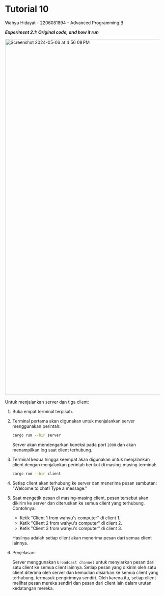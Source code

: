 # Tutorial 10 
Wahyu Hidayat - 2206081894 - Advanced Programming B

***Experiment 2.1: Original code, and how it run***

<img width="1158" alt="Screenshot 2024-05-06 at 4 56 08 PM" src="https://github.com/wahyuhiddayat/advprog-module10-broadcast-chat/assets/119432989/c0960f33-cbd7-4c39-8f40-c7bbd1b38cde">

Untuk menjalankan server dan tiga client:
1. Buka empat terminal terpisah.
2. Terminal pertama akan digunakan untuk menjalankan server menggunakan perintah:
   ```bash
   cargo run --bin server
   ```
   Server akan mendengarkan koneksi pada port `2000` dan akan menampilkan log saat client terhubung.

3. Terminal kedua hingga keempat akan digunakan untuk menjalankan client dengan menjalankan perintah berikut di masing-masing terminal:
   ```bash
   cargo run --bin client
   ```

3. Setiap client akan terhubung ke server dan menerima pesan sambutan: "Welcome to chat! Type a message."

4. Saat mengetik pesan di masing-masing client, pesan tersebut akan dikirim ke server dan diteruskan ke semua client yang terhubung. Contohnya:
   - Ketik "Client 1 from wahyu's computer" di client 1.
   - Ketik "Client 2 from wahyu's computer" di client 2.
   - Ketik "Client 3 from wahyu's computer" di client 3.

   Hasilnya adalah setiap client akan menerima pesan dari semua client lainnya.

5. Penjelasan:

   Server menggunakan `broadcast channel` untuk menyiarkan pesan dari satu client ke semua client lainnya. Setiap pesan yang dikirim oleh satu client diterima oleh server dan kemudian disiarkan ke semua client yang terhubung, termasuk pengirimnya sendiri. Oleh karena itu, setiap client melihat pesan mereka sendiri dan pesan dari client lain dalam urutan kedatangan mereka.
